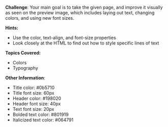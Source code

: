 **Challenge**:
Your main goal is to take the given page, and improve it visually as seen on the preview image, which includes laying out text, changing colors, and using new font sizes.

**Hints:**
 - Use the color, text-align, and font-size properties
 - Look closely at the HTML to find out how to style specific lines of text

**Topics Covered:**
 - Colors
 - Typography

**Other Information**:
 - Title color: #0b5710
 - Title font size: 60px
 - Header color: #198020
 - Header font size: 40px
 - Text font size: 20px
 - Bolded text color: #801919
 - Italicized text color: #064791
 